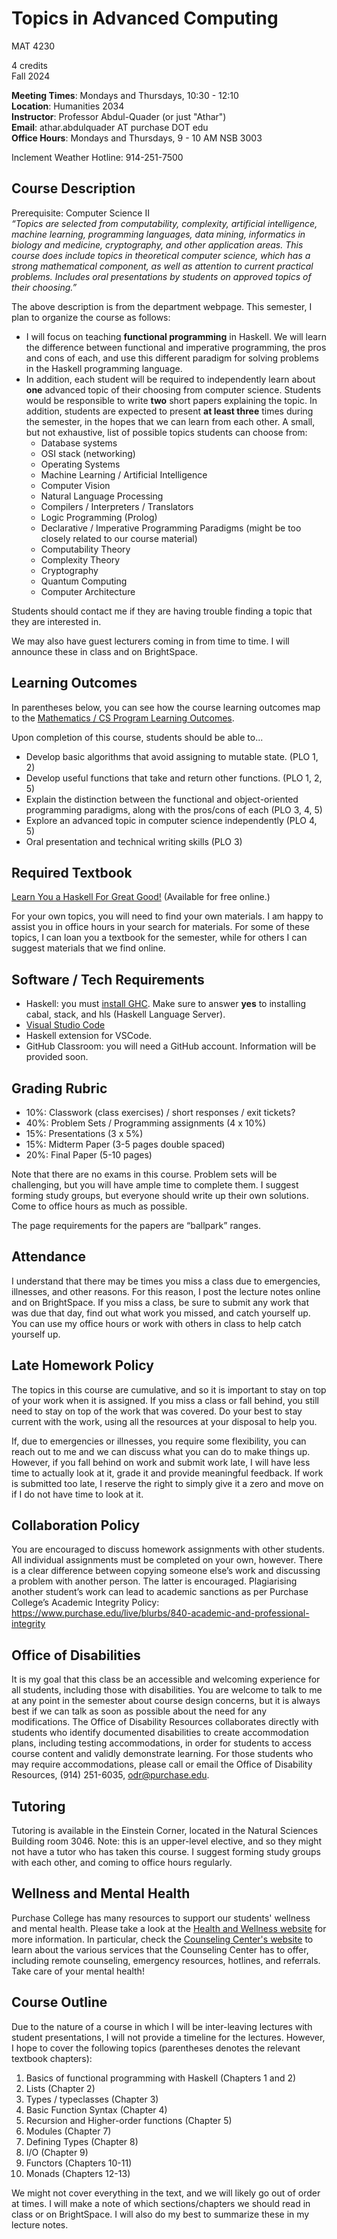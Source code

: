 # Topics in Advanced Computing

MAT 4230  

4 credits  
Fall 2024

**Meeting Times**: Mondays and Thursdays, 10:30 - 12:10  
**Location**: Humanities 2034  
**Instructor**: Professor Abdul-Quader (or just "Athar")  
**Email**: athar.abdulquader AT purchase DOT edu  
**Office Hours**: Mondays and Thursdays, 9 - 10 AM NSB 3003  

Inclement Weather Hotline: 914-251-7500

## Course Description

Prerequisite: Computer Science II  
*“Topics are selected from computability, complexity, artificial intelligence, machine learning, programming languages, data mining, informatics in biology and medicine, cryptography, and other application areas. This course does include topics in theoretical computer science, which has a strong mathematical component, as well as attention to current practical problems. Includes oral presentations by students on approved topics of their choosing.”*

The above description is from the department webpage. This semester, I plan to organize the course as follows:
* I will focus on teaching **functional programming** in Haskell. We will learn the difference between functional and imperative programming, the pros and cons of each, and use this different paradigm for solving problems in the Haskell programming language.
* In addition, each student will be required to independently learn about **one** advanced topic of their choosing from computer science. Students would be responsible to write **two** short papers explaining the topic. In addition, students are expected to present **at least three** times during the semester, in the hopes that we can learn from each other. A small, but not exhaustive, list of possible topics students can choose from:
  * Database systems
  * OSI stack (networking)
  * Operating Systems
  * Machine Learning / Artificial Intelligence
  * Computer Vision
  * Natural Language Processing
  * Compilers / Interpreters / Translators
  * Logic Programming (Prolog)
  * Declarative / Imperative Programming Paradigms (might be too closely related to our course material)
  * Computability Theory
  * Complexity Theory
  * Cryptography
  * Quantum Computing
  * Computer Architecture

Students should contact me if they are having trouble finding a topic that they are interested in.

We may also have guest lecturers coming in from time to time. I will announce these in class and on BrightSpace.

## Learning Outcomes

In parentheses below, you can see how the course learning outcomes map to the [Mathematics / CS Program Learning Outcomes](https://www.purchase.edu/academics/mathematics-computer-science/about-the-program/program-learning-outcomes/).

Upon completion of this course, students should be able to...

* Develop basic algorithms that avoid assigning to mutable state. (PLO 1, 2) 
* Develop useful functions that take and return other functions. (PLO 1, 2, 5)
* Explain the distinction between the functional and object-oriented programming paradigms, along with the pros/cons of each (PLO 3, 4, 5)
* Explore an advanced topic in computer science independently (PLO 4, 5)
* Oral presentation and technical writing skills (PLO 3)

## Required Textbook

[Learn You a Haskell For Great Good!](https://learnyouahaskell.github.io) (Available for free online.)

For your own topics, you will need to find your own materials. I am happy to assist you in office hours in your search for materials. For some of these topics, I can loan you a textbook for the semester, while for others I can suggest materials that we find online.

## Software / Tech Requirements

* Haskell: you must [install GHC](https://www.haskell.org/ghcup/). Make sure to answer **yes** to installing cabal, stack, and hls (Haskell Language Server).
* [Visual Studio Code](https://code.visualstudio.com/download)
* Haskell extension for VSCode.
* GitHub Classroom: you will need a GitHub account. Information will be provided soon.

## Grading Rubric

* 10%: Classwork (class exercises) / short responses / exit tickets?
* 40%: Problem Sets / Programming assignments (4 x 10%)
* 15%: Presentations (3 x 5%)
* 15%: Midterm Paper (3-5 pages double spaced)
* 20%: Final Paper (5-10 pages)

Note that there are no exams in this course. Problem sets will be challenging, but you will have ample time to complete them. I suggest forming study groups, but everyone should write up their own solutions. Come to office hours as much as possible.

The page requirements for the papers are “ballpark” ranges.

## Attendance

I understand that there may be times you miss a class due to emergencies, illnesses, and other reasons. For this reason, I post the lecture notes online and on BrightSpace. If you miss a class, be sure to submit any work that was due that day, find out what work you missed, and catch yourself up. You can use my office hours or work with others in class to help catch yourself up.

## Late Homework Policy

The topics in this course are cumulative, and so it is important to stay on top of your work when it is assigned. If you miss a class or fall behind, you still need to stay on top of the work that was covered. Do your best to stay current with the work, using all the resources at your disposal to help you.

If, due to emergencies or illnesses, you require some flexibility, you can reach out to me and we can discuss what you can do to make things up. However, if you fall behind on work and submit work late, I will have less time to actually look at it, grade it and provide meaningful feedback. If work is submitted too late, I reserve the right to simply give it a zero and move on if I do not have time to look at it.

## Collaboration Policy

You are encouraged to discuss homework assignments with other students. All individual assignments must be completed on your own, however. There is a clear difference between copying someone else’s work and discussing a problem with another person. The latter is encouraged. Plagiarising another student’s work can lead to academic sanctions as per Purchase College’s Academic Integrity Policy: https://www.purchase.edu/live/blurbs/840-academic-and-professional-integrity

## Office of Disabilities

It is my goal that this class be an accessible and welcoming experience for all students, including those with disabilities. You are welcome to talk to me at any point in the semester about course design concerns, but it is always best if we can talk as soon as possible about the need for any modifications. The Office of Disability Resources collaborates directly with students who identify documented disabilities to create accommodation plans, including testing accommodations, in order for students to access course content and validly demonstrate learning. For those students who may require accommodations, please call or email the Office of Disability Resources, (914) 251-6035, [odr@purchase.edu](mailto:odr@purchase.edu).

## Tutoring

Tutoring is available in the Einstein Corner, located in the Natural Sciences Building room 3046. Note: this is an upper-level elective, and so they might not have a tutor who has taken this course. I suggest forming study groups with each other, and coming to office hours regularly.

## Wellness and Mental Health

Purchase College has many resources to support our students' wellness and mental health. Please take a look at the [Health and Wellness website](https://www.purchase.edu/campus-life/health-and-wellness/) for more information. In particular, check the [Counseling Center's website](https://www.purchase.edu/counseling-center/) to learn about the various services that the Counseling Center has to offer, including remote counseling, emergency resources, hotlines, and referrals. Take care of your mental health!

## Course Outline

Due to the nature of a course in which I will be inter-leaving lectures with student presentations, I will not provide a timeline for the lectures. However, I hope to cover the following topics (parentheses denotes the relevant textbook chapters):

1. Basics of functional programming with Haskell (Chapters 1 and 2)
2. Lists (Chapter 2)
3. Types / typeclasses (Chapter 3)
4. Basic Function Syntax (Chapter 4)
5. Recursion and Higher-order functions (Chapter 5)
6. Modules (Chapter 7)
7. Defining Types (Chapter 8)
8. I/O (Chapter 9)
9. Functors (Chapters 10-11)
10. Monads (Chapters 12-13)

We might not cover everything in the text, and we will likely go out of order at times. I will make a note of which sections/chapters we should read in class or on BrightSpace. I will also do my best to summarize these in my lecture notes.
